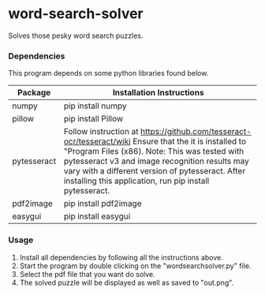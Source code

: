 # word-search-solver
Solves those pesky word search puzzles.

### Dependencies
This program depends on some python libraries found below.

Package     | Installation Instructions
------------|---------------------------
numpy       | pip install numpy
pillow 	    | pip install Pillow
pytesseract | Follow instruction at https://github.com/tesseract-ocr/tesseract/wiki Ensure that the it is installed to "Program Files (x86). Note: This was tested with pytesseract v3 and image recognition results may vary with a different version of pytesseract. After installing this application, run pip install pytesseract.
pdf2image   | pip install pdf2image
easygui     | pip install easygui

### Usage
1. Install all dependencies by following all the instructions above.
2. Start the program by double clicking on the "wordsearchsolver.py" file.
3. Select the pdf file that you want do solve.
4. The solved puzzle will be displayed as well as saved to "out.png".
